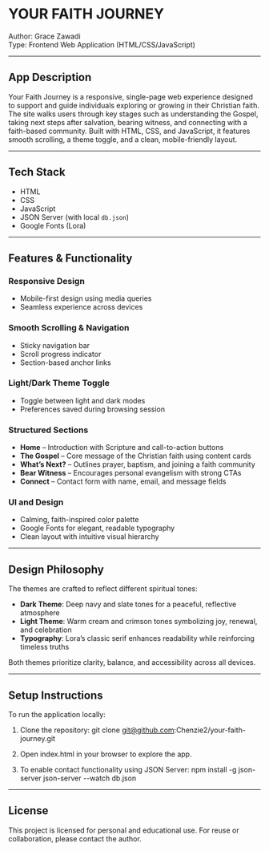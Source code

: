 # YOUR FAITH JOURNEY

Author: Grace Zawadi  
Type: Frontend Web Application (HTML/CSS/JavaScript)

---

## App Description

Your Faith Journey is a responsive, single-page web experience designed to support and guide individuals exploring or growing in their Christian faith. The site walks users through key stages such as understanding the Gospel, taking next steps after salvation, bearing witness, and connecting with a faith-based community. Built with HTML, CSS, and JavaScript, it features smooth scrolling, a theme toggle, and a clean, mobile-friendly layout.

---

## Tech Stack

- HTML  
- CSS  
- JavaScript  
- JSON Server (with local `db.json`)  
- Google Fonts (Lora)  

---

## Features & Functionality

### Responsive Design

- Mobile-first design using media queries  
- Seamless experience across devices  

### Smooth Scrolling & Navigation

- Sticky navigation bar  
- Scroll progress indicator  
- Section-based anchor links  

### Light/Dark Theme Toggle

- Toggle between light and dark modes  
- Preferences saved during browsing session  

### Structured Sections

- **Home** – Introduction with Scripture and call-to-action buttons  
- **The Gospel** – Core message of the Christian faith using content cards  
- **What’s Next?** – Outlines prayer, baptism, and joining a faith community  
- **Bear Witness** – Encourages personal evangelism with strong CTAs  
- **Connect** – Contact form with name, email, and message fields  

### UI and Design

- Calming, faith-inspired color palette  
- Google Fonts for elegant, readable typography  
- Clean layout with intuitive visual hierarchy  

---

## Design Philosophy

The themes are crafted to reflect different spiritual tones:

- **Dark Theme**: Deep navy and slate tones for a peaceful, reflective atmosphere  
- **Light Theme**: Warm cream and crimson tones symbolizing joy, renewal, and celebration  
- **Typography**: Lora’s classic serif enhances readability while reinforcing timeless truths  

Both themes prioritize clarity, balance, and accessibility across all devices.

---

## Setup Instructions

To run the application locally:

1. Clone the repository:
   git clone git@github.com:Chenzie2/your-faith-journey.git

2. Open index.html in your browser to explore the app.

3. To enable contact functionality using JSON Server:
   npm install -g json-server
   json-server --watch db.json

--- 
## License
This project is licensed for personal and educational use. For reuse or collaboration, please contact the author.




